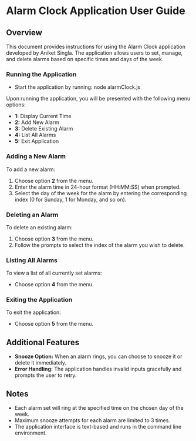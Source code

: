 # Alarm Clock Application User Guide

## Overview
This document provides instructions for using the Alarm Clock application developed by Aniket Singla. The application allows users to set, manage, and delete alarms based on specific times and days of the week.

### Running the Application
- Start the application by running: node alarmClock.js

Upon running the application, you will be presented with the following menu options:

- **1:** Display Current Time
- **2:** Add New Alarm
- **3:** Delete Existing Alarm
- **4:** List All Alarms
- **5:** Exit Application

### Adding a New Alarm

To add a new alarm:

1. Choose option **2** from the menu.
2. Enter the alarm time in 24-hour format (HH:MM:SS) when prompted.
3. Select the day of the week for the alarm by entering the corresponding index (0 for Sunday, 1 for Monday, and so on).

### Deleting an Alarm

To delete an existing alarm:

1. Choose option **3** from the menu.
2. Follow the prompts to select the index of the alarm you wish to delete.

### Listing All Alarms

To view a list of all currently set alarms:

- Choose option **4** from the menu.

### Exiting the Application

To exit the application:

- Choose option **5** from the menu.

## Additional Features

- **Snooze Option:** When an alarm rings, you can choose to snooze it or delete it immediately.
- **Error Handling:** The application handles invalid inputs gracefully and prompts the user to retry.

## Notes

- Each alarm set will ring at the specified time on the chosen day of the week.
- Maximum snooze attempts for each alarm are limited to 3 times.
- The application interface is text-based and runs in the command line environment.